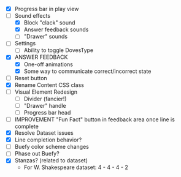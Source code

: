 - [x] Progress bar in play view
- [ ] Sound effects
    - [x] Block "clack" sound
    - [x] Answer feedback sounds
    - [ ] "Drawer" sounds
- [ ] Settings
    - [ ] Ability to toggle DovesType
- [x] ANSWER FEEDBACK
    - [x] One-off animations
    - [x] Some way to communicate correct/incorrect state
- [ ] Reset button
- [x] Rename Content CSS class
- [ ] Visual Element Redesign
    - [ ] Divider (fancier!)
    - [ ] "Drawer" handle
    - [ ] Progress bar head
- [ ] IMPROVEMENT "Fun Fact" button in feedback area once line is complete
- [x] Resolve Dataset issues
- [x] Line completion behavior?
- [ ] Buefy color scheme changes
- [ ] Phase out Buefy?
- [x] Stanzas? (related to dataset)
    - For W. Shakespeare dataset: 4 - 4 - 4 - 2